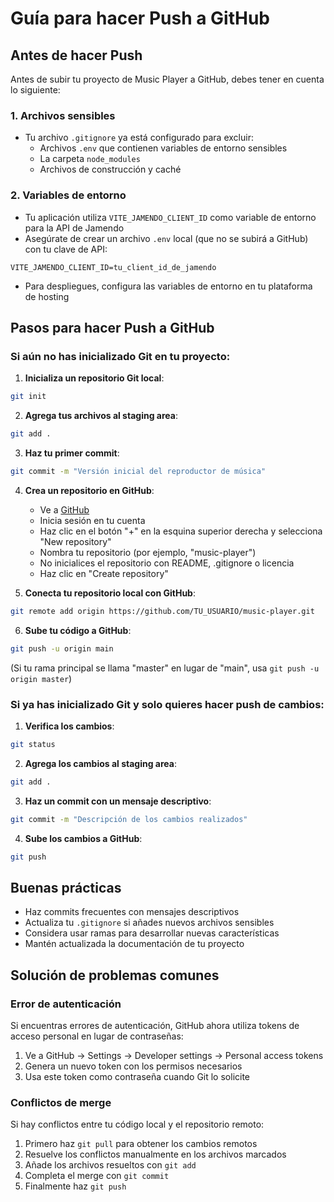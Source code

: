 # Guía para hacer Push a GitHub

## Antes de hacer Push

Antes de subir tu proyecto de Music Player a GitHub, debes tener en cuenta lo siguiente:

### 1. Archivos sensibles

- Tu archivo `.gitignore` ya está configurado para excluir:
  - Archivos `.env` que contienen variables de entorno sensibles
  - La carpeta `node_modules`
  - Archivos de construcción y caché

### 2. Variables de entorno

- Tu aplicación utiliza `VITE_JAMENDO_CLIENT_ID` como variable de entorno para la API de Jamendo
- Asegúrate de crear un archivo `.env` local (que no se subirá a GitHub) con tu clave de API:

```
VITE_JAMENDO_CLIENT_ID=tu_client_id_de_jamendo
```

- Para despliegues, configura las variables de entorno en tu plataforma de hosting

## Pasos para hacer Push a GitHub

### Si aún no has inicializado Git en tu proyecto:

1. **Inicializa un repositorio Git local**:

```bash
git init
```

2. **Agrega tus archivos al staging area**:

```bash
git add .
```

3. **Haz tu primer commit**:

```bash
git commit -m "Versión inicial del reproductor de música"
```

4. **Crea un repositorio en GitHub**:
   - Ve a [GitHub](https://github.com/)
   - Inicia sesión en tu cuenta
   - Haz clic en el botón "+" en la esquina superior derecha y selecciona "New repository"
   - Nombra tu repositorio (por ejemplo, "music-player")
   - No inicialices el repositorio con README, .gitignore o licencia
   - Haz clic en "Create repository"

5. **Conecta tu repositorio local con GitHub**:

```bash
git remote add origin https://github.com/TU_USUARIO/music-player.git
```

6. **Sube tu código a GitHub**:

```bash
git push -u origin main
```
(Si tu rama principal se llama "master" en lugar de "main", usa `git push -u origin master`)

### Si ya has inicializado Git y solo quieres hacer push de cambios:

1. **Verifica los cambios**:

```bash
git status
```

2. **Agrega los cambios al staging area**:

```bash
git add .
```

3. **Haz un commit con un mensaje descriptivo**:

```bash
git commit -m "Descripción de los cambios realizados"
```

4. **Sube los cambios a GitHub**:

```bash
git push
```

## Buenas prácticas

- Haz commits frecuentes con mensajes descriptivos
- Actualiza tu `.gitignore` si añades nuevos archivos sensibles
- Considera usar ramas para desarrollar nuevas características
- Mantén actualizada la documentación de tu proyecto

## Solución de problemas comunes

### Error de autenticación

Si encuentras errores de autenticación, GitHub ahora utiliza tokens de acceso personal en lugar de contraseñas:

1. Ve a GitHub → Settings → Developer settings → Personal access tokens
2. Genera un nuevo token con los permisos necesarios
3. Usa este token como contraseña cuando Git lo solicite

### Conflictos de merge

Si hay conflictos entre tu código local y el repositorio remoto:

1. Primero haz `git pull` para obtener los cambios remotos
2. Resuelve los conflictos manualmente en los archivos marcados
3. Añade los archivos resueltos con `git add`
4. Completa el merge con `git commit`
5. Finalmente haz `git push`